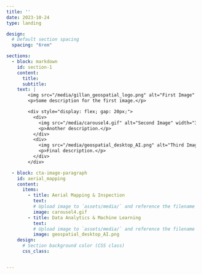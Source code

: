 ```yaml
---
title: ''
date: 2023-10-24
type: landing

design:
  # Default section spacing
  spacing: "6rem"

sections:
  - block: markdown
    id: section-1
    content:
      title: 
      subtitle: 
    text: |
        <img src="/media/gillan_geospatial_logo.png" alt="First Image" width="300">
        <p>Some description for the first image.</p>

        <div style="display: flex; gap: 20px;">
          <div>
            <img src="/media/carousel4.gif" alt="Second Image" width="300">
            <p>Another description.</p>
          </div>
          <div>
            <img src="/media/geospatial_desktop_AI.png" alt="Third Image" width="300">
            <p>Final description.</p>
          </div>
        </div>

  - block: cta-image-paragraph
    id: aerial_mapping
    content:
      items:
        - title: Aerial Mapping & Inspection
          text: 
          # Upload image to `assets/media/` and reference the filename here
          image: carousel4.gif
        - title: Data Analytics & Machine Learning
          text: 
          # Upload image to `assets/media/` and reference the filename here
          image: geospatial_desktop_AI.png
    design:
      # Section background color (CSS class)
      css_class: 


---
```

